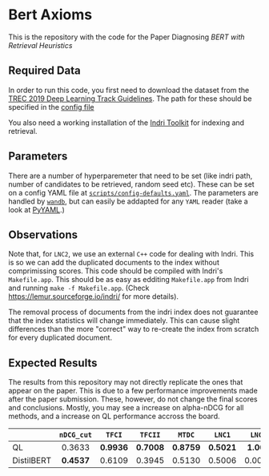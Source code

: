 # Bert Axioms
This is the repository with the code for the Paper Diagnosing _BERT with Retrieval Heuristics_

## Required Data 
In order to run this code, you first need to download the dataset from the [TREC 2019 Deep Learning Track Guidelines](https://github.com/microsoft/TREC-2019-Deep-Learning). The path for these should be specified in the [config file](../release/scripts/config-defaults.yaml)

You also need a working installation of the [Indri Toolkit](https://github.com/diazf/indri) for indexing and retrieval. 

## Parameters
There are a number of hyperparemeter that need to be set (like indri path, number of candidates to be retrieved, random seed etc). These can be set on a config YAML file at [`scripts/config-defaults.yaml`](../release/scripts/config-defaults.yaml). The parameters are handled by [`wandb`](https://wandb.com), but can easily be addapted for any `YAML` reader (take a look at [PyYAML](https://github.com/yaml/pyyaml/).)


## Observations
Note that, for `LNC2`, we use an external `C++` code for dealing with Indri. This is so we can add the duplicated documents to the index without comprimissing scores. This code should be compiled with Indri's `Makefile.app`. This should be as easy as edditing `Makefile.app` from Indri and running `make -f Makefile.app`. (Check https://lemur.sourceforge.io/indri/ for more details).

The removal process of documents from the indri index does not guarantee that the index statistics will change immediately. This can cause slight differences than the more "correct" way to re-create the index from scratch for every duplicated document. 

## Expected Results

The results from this repository may not directly replicate the ones that appear on the paper. This is due to a few performance improvements made after the paper submission. These, however, do not change the final scores and conclusions. Mostly, you may see a increase on alpha-nDCG for all methods, and a increase on QL performance accross the board.

|            |  `nDCG_cut`  |    `TFCI`    |    `TFCII`   |    `MTDC`    |    `LNC1`    |   `LNC2`   |     `TP`     |    `STMC1`   |   `STMC2`   |   `STMC3`  |
|------------|:----------:|:----------:|:----------:|:----------:|:----------:|:---------:|:----------:|:----------:|:----------:|:----------:|
| QL         |   0.3633   | **0.9936** | **0.7008** | **0.8759** | **0.5021** | **1.000** |   0.3852   |   0.4855   | **0.7047** | **0.7011** |
| DistilBERT | **0.4537** |   0.6109   |   0.3945   |   0.5130   |   0.5006   |   0.0003  | **0.4105** | **0.5040** |   0.5120   |   0.5099   |
